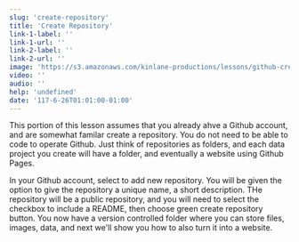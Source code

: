 ```yaml
---
slug: 'create-repository'
title: 'Create Repository'
link-1-label: ''
link-1-url: ''
link-2-label: ''
link-2-url: ''
image: 'https://s3.amazonaws.com/kinlane-productions/lessons/github-create-new-repository.png'
video: ''
audio: ''
help: 'undefined'
date: '117-6-26T01:01:00-01:00'
---
```

This portion of this lesson assumes that you already ahve a Github account, and are somewhat familar create a repository. You do not need to be able to code to operate Github. Just think of repositories as folders, and each data project you create will have a folder, and eventually a website using Github Pages. 

In your Github account, select to add new repository. You will be given the option to give the repository a unique name, a short description. THe repository will be a public repository, and you will need to select the checkbox to include a README, then choose green create repository button. You now have a version controlled folder where you can store files, images, data, and next we'll show you how to also turn it into a website.
